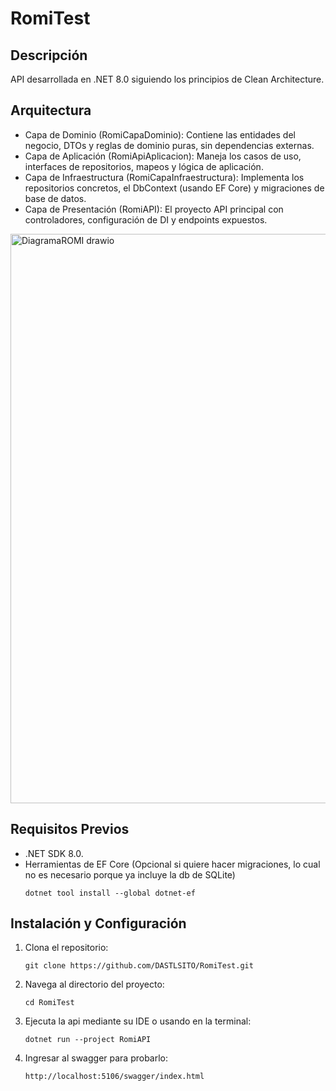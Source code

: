 # RomiTest
## Descripción
API desarrollada en .NET 8.0 siguiendo los principios de Clean Architecture.

## Arquitectura
* Capa de Dominio (RomiCapaDominio): Contiene las entidades del negocio, DTOs y reglas de dominio puras, sin dependencias externas.
* Capa de Aplicación (RomiApiAplicacion): Maneja los casos de uso, interfaces de repositorios, mapeos y lógica de aplicación.
* Capa de Infraestructura (RomiCapaInfraestructura): Implementa los repositorios concretos, el DbContext (usando EF Core) y migraciones de base de datos.
* Capa de Presentación (RomiAPI): El proyecto API principal con controladores, configuración de DI y endpoints expuestos.

<img width="1011" height="911" alt="DiagramaROMI drawio" src="https://github.com/user-attachments/assets/afe0101c-12cf-4c6e-95a5-5d9d8d094250" />

## Requisitos Previos
* .NET SDK 8.0.
* Herramientas de EF Core (Opcional si quiere hacer migraciones, lo cual no es necesario porque ya incluye la db de SQLite)
   ```
   dotnet tool install --global dotnet-ef
   ```

## Instalación y Configuración
1. Clona el repositorio:
   ```
   git clone https://github.com/DASTLSITO/RomiTest.git
   ```
2. Navega al directorio del proyecto:
   ```
   cd RomiTest
   ```   
3. Ejecuta la api mediante su IDE o usando en la terminal:
   ```
   dotnet run --project RomiAPI
   ```
4. Ingresar al swagger para probarlo:
   ```
   http://localhost:5106/swagger/index.html
   ```
